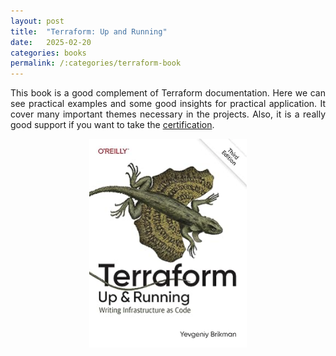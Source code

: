 ```yaml
---
layout: post
title:  "Terraform: Up and Running"
date:   2025-02-20
categories: books
permalink: /:categories/terraform-book
---
```



<p style="text-align: justify;">This book is a good complement of Terraform documentation. Here we can see practical examples and some good insights for practical application. It cover many important themes necessary in the projects. Also, it is a really good support if you want to take the <a href="https://fabiana2611.github.io/infra/terraform-foundation">certification</a>.</p>

<p><center>
	<a href="https://www.amazon.es/Terraform-Running-Writing-Infrastructure-Code/dp/1098116747"><img src="/img/books/tf-book.png" height="50%" width="50%"/></a>
</center></p>

